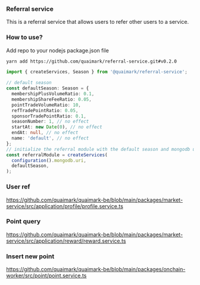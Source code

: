 ### Referral service

This is a referral service that allows users to refer other users to a service.

### How to use?

Add repo to your nodejs package.json file

```sh
yarn add https://github.com/quaimark/referral-service.git#v0.2.0
```

```ts
import { createServices, Season } from '@quaimark/referral-service';

// default season
const defaultSeason: Season = {
  membershipPlusVolumeRatio: 0.1,
  membershipShareFeeRatio: 0.05,
  pointTradeVolumeRatio: 10,
  refTradePointRatio: 0.05,
  sponsorTradePointRatio: 0.1,
  seasonNumber: 1, // no effect
  startAt: new Date(0), // no effect
  endAt: null, // no effect
  name: 'default', // no effect
};
// initialize the referral module with the default season and mongodb uri
const referralModule = createServices(
  configuration().mongodb.uri,
  defaultSeason,
);
```

### User ref 
https://github.com/quaimark/quaimark-be/blob/main/packages/market-service/src/application/profile/profile.service.ts

### Point query
https://github.com/quaimark/quaimark-be/blob/main/packages/market-service/src/application/reward/reward.service.ts

### Insert new point 
https://github.com/quaimark/quaimark-be/blob/main/packages/onchain-worker/src/point/point.service.ts

